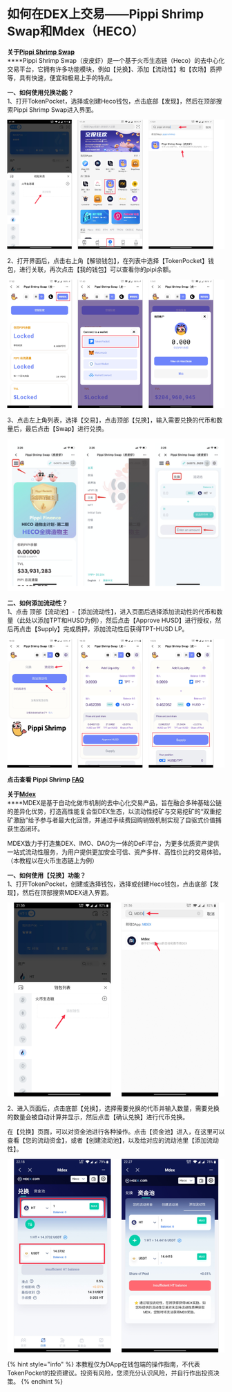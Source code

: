 # 如何在DEX上交易——Pippi Shrimp Swap和Mdex（HECO）

**关于**[**Pippi Shrimp Swap**](https://pippi.finance/)  
****Pippi Shrimp Swap（皮皮虾）是一个基于火币生态链（Heco）的去中心化交易平台，它拥有许多功能模块，例如【兑换】、添加【流动性】和【农场】质押等，具有快速，便宜和极易上手的特点。

**一、如何使用兑换功能？**  
1、打开TokenPocket，选择或创建Heco钱包，点击底部【发现】，然后在顶部搜索Pippi Shrimp Swap进入界面。

![](.gitbook/assets/1%20%286%29.png)

2、打开界面后，点击右上角【解锁钱包】，在列表中选择【TokenPocket】钱包，进行关联，再次点击【我的钱包】可以查看你的pipi余额。

![](.gitbook/assets/2%20%281%29.png)

3、点击左上角列表，选择【交易】，点击顶部【兑换】，输入需要兑换的代币和数量后，最后点击【Swap】进行兑换。

![](.gitbook/assets/9%20%281%29.png)

**二、如何添加流动性？**  
1、点击 顶部【流动池】-【添加流动性】，进入页面后选择添加流动性的代币和数量（此处以添加TPT和HUSD为例），然后点击【Approve HUSD】进行授权，然后再点击【Supply】完成质押，添加流动性后获得TPT-HUSD LP。

![](.gitbook/assets/3%20%283%29.png)

**点击查看 Pippi Shrimp** [**FAQ**](https://medium.com/pippi-shrimp-swap/faqs-7c23c1699bb7)



**关于**[**Mdex**](https://mdex.com/#/)  
****MDEX是基于自动化做市机制的去中心化交易产品，旨在融合多种基础公链的差异化优势，打造高性能复合型DEX生态，以流动性挖矿与交易挖矿的“双重挖矿激励”给予参与者最大化回馈，并通过手续费回购销毁机制实现了自驱式价值捕获生态闭环。

MDEX致力于打造集DEX、IMO、DAO为一体的DeFi平台，为更多优质资产提供一站式流动性服务，为用户提供更加安全可信、资产多样、高性价比的交易体验。（本教程以在火币生态链上为例）

**一、如何使用【兑换】功能？**  
1、打开TokenPocket，创建或选择钱包，选择或创建Heco钱包，点击底部【发现】，然后在顶部搜索MDEX进入界面。

![](.gitbook/assets/5%20%283%29.png)

2、进入页面后，点击底部【兑换】，选择需要兑换的代币并输入数量，需要兑换的数量会被自动计算并显示，然后点击【确认兑换】进行代币兑换。

在【兑换】页面，可以对资金池进行各种操作。点击【资金池】进入，在这里可以查看【您的流动资金】，或者【创建流动池】，以及给对应的流动池里【添加流动性】。

![](.gitbook/assets/6%20%282%29.png)

{% hint style="info" %}
本教程仅为DApp在钱包端的操作指南，不代表TokenPocket的投资建议。投资有风险，您须充分认识风险，并自行作出投资决策。
{% endhint %}




